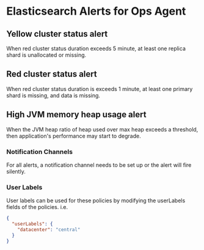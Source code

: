 # Elasticsearch Alerts for Ops Agent

## Yellow cluster status alert
When red cluster status duration exceeds 5 minute, at least one replica shard is unallocated or missing.

## Red cluster status alert
When red cluster status duration is exceeds 1 minute, at least one primary shard is missing, and data is missing.

## High JVM memory heap usage alert
When the JVM heap ratio of heap used over max heap exceeds a threshold, then application's performance may start to degrade.

### Notification Channels
For all alerts, a notification channel needs to be set up or the alert will fire silently.

### User Labels
User labels can be used for these policies by modifying the userLabels fields of the policies. i.e.

```json
{ 
  "userLabels": {
    "datacenter": "central"
  }
}
```

